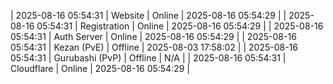| 2025-08-16 05:54:31 | Website | Online | 2025-08-16 05:54:29 |
| 2025-08-16 05:54:31 | Registration | Online | 2025-08-16 05:54:29 |
| 2025-08-16 05:54:31 | Auth Server | Online | 2025-08-16 05:54:29 |
| 2025-08-16 05:54:31 | Kezan (PvE) | Offline | 2025-08-03 17:58:02 |
| 2025-08-16 05:54:31 | Gurubashi (PvP) | Offline | N/A |
| 2025-08-16 05:54:31 | Cloudflare | Online | 2025-08-16 05:54:29 |
